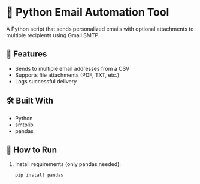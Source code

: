 # 📧 Python Email Automation Tool

A Python script that sends personalized emails with optional attachments to multiple recipients using Gmail SMTP.

## 🔧 Features

- Sends to multiple email addresses from a CSV
- Supports file attachments (PDF, TXT, etc.)
- Logs successful delivery

## 🛠 Built With

- Python
- smtplib
- pandas

## 🚀 How to Run

1. Install requirements (only pandas needed):
   ```bash
   pip install pandas

